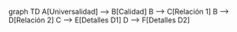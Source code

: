 graph TD
    A[Universalidad] --> B[Calidad]
    B --> C[Relación 1]
    B --> D[Relación 2]
    C --> E[Detalles D1]
    D --> F[Detalles D2]
